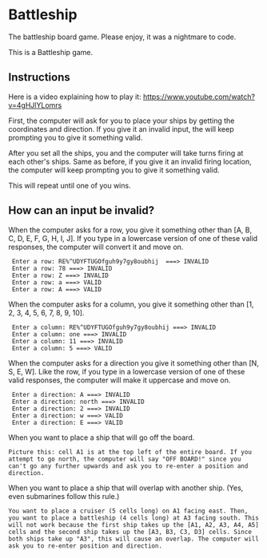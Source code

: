 # Battleship
 The battleship board game. Please enjoy, it was a nightmare to code.

This is a Battleship game.

Instructions
-

Here is a video explaining how to play it: https://www.youtube.com/watch?v=4gHJlYLomrs

First, the computer will ask for you to place your ships by getting the coordinates and direction. If you give it an invalid input, the will keep prompting you to give it something valid.

After you set all the ships, you and the computer will take turns firing at each other's ships. Same as before, if you give it an invalid firing location, the computer will keep prompting you to give it something valid.

This will repeat until one of you wins.

How can an input be invalid?
-
When the computer asks for a row, you give it something other than [A, B, C, D, E, F, G, H, I, J]. If you type in a lowercase version of one of these valid responses, the computer will convert it and move on.
     
     Enter a row: RE%^UDYFTUGOfguh9y7gy8oubhij  ===> INVALID
     Enter a row: 78 ===> INVALID
     Enter a row: Z ===> INVALID
     Enter a row: a ===> VALID
     Enter a row: A ===> VALID

When the computer asks for a column, you give it something other than [1, 2, 3, 4, 5, 6, 7, 8, 9, 10].
     
     Enter a column: RE%^UDYFTUGOfguh9y7gy8oubhij ===> INVALID
     Enter a column: one ===> INVALID
     Enter a column: 11 ===> INVALID
     Enter a column: 5 ===> VALID

When the computer asks for a direction you give it something other than [N, S, E, W]. Like the row, if you type in a lowercase version of one of these valid responses, the computer will make it uppercase and move on.
    
     Enter a direction: A ===> INVALID
     Enter a direction: north ===> INVALID
     Enter a direction: 2 ===> INVALID
     Enter a direction: w ===> VALID
     Enter a direction: E ===> VALID

When you want to place a ship that will go off the board. 

    Picture this: cell A1 is at the top left of the entire board. If you attempt to go north, the computer will say "OFF BOARD!" since you can't go any further upwards and ask you to re-enter a position and direction.

When you want to place a ship that will overlap with another ship. (Yes, even submarines follow this rule.)

    You want to place a cruiser (5 cells long) on A1 facing east. Then, you want to place a battleship (4 cells long) at A3 facing south. This will not work because the first ship takes up the [A1, A2, A3, A4, A5] cells and the second ship takes up the [A3, B3, C3, D3] cells. Since both ships take up "A3", this will cause an overlap. The computer will ask you to re-enter position and direction.